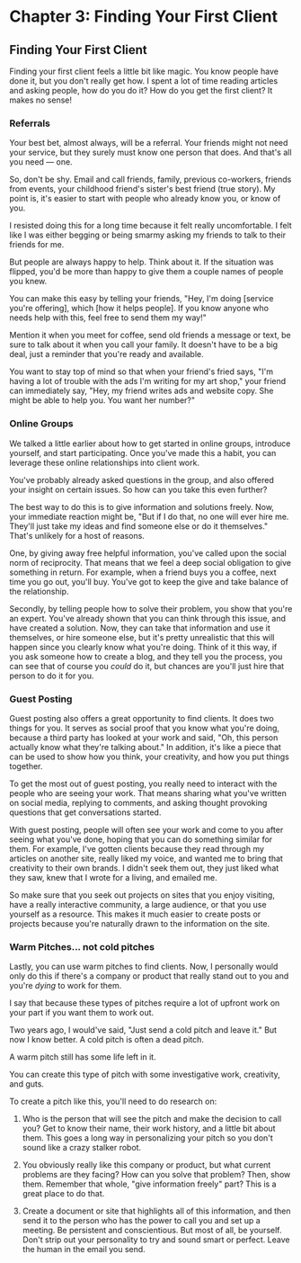 # Chapter 3: Finding Your First Client

## Finding Your First Client
Finding your first client feels a little bit like magic. You know people have done it, but you don't really get how. I spent a lot of time reading articles and asking people, how do you do it? How do you get the first client? It makes no sense!

### Referrals
Your best bet, almost always, will be a referral. Your friends might not need your service, but they surely must know one person that does. And that's all you need — one. 

So, don't be shy. Email and call friends, family, previous co-workers, friends from events, your childhood friend's sister's best friend (true story). My point is, it's easier to start with people who already know you, or know of you.

I resisted doing this for a long time because it felt really uncomfortable. I felt like I was either begging or being smarmy asking my friends to talk to their friends for me.

But people are always happy to help. Think about it. If the situation was flipped, you'd be more than happy to give them a couple names of people you knew.

You can make this easy by telling your friends, "Hey, I'm doing [service you're offering], which [how it helps people]. If you know anyone who needs help with this, feel free to send them my way!" 

Mention it when you meet for coffee, send old friends a message or text, be sure to talk about it when you call your family. It doesn't have to be a big deal, just a reminder that you're ready and available. 

You want to stay top of mind so that when your friend's fried says, "I'm having a lot of trouble with the ads I'm writing for my art shop," your friend can immediately say, "Hey, my friend writes ads and website copy. She might be able to help you. You want her number?" 

### Online Groups
We talked a little earlier about how to get started in online groups, introduce yourself, and start participating. Once you've made this a habit, you can leverage these online relationships into client work.

You've probably already asked questions in the group, and also offered your insight on certain issues. So how can you take this even further?

The best way to do this is to give information and solutions freely. Now, your immediate reaction might be, "But if I do that, no one will ever hire me. They'll just take my ideas and find someone else or do it themselves." That's unlikely for a host of reasons.

One, by giving away free helpful information, you've called upon the social norm of reciprocity. That means that we feel a deep social obligation to give something in return. For example, when a friend buys you a coffee, next time you go out, you'll buy. You've got to keep the give and take balance of the relationship. 

Secondly, by telling people how to solve their problem, you show that you're an expert. You've already shown that you can think through this issue, and have created a solution. Now, they can take that information and use it themselves, or hire someone else, but it's pretty unrealistic that this will happen since you clearly know what you're doing. Think of it this way, if you ask someone how to create a blog, and they tell you the process, you can see that of course you _could_ do it, but chances are you'll just hire that person to do it for you. 

### Guest Posting
Guest posting also offers a great opportunity to find clients. It does two things for you. It serves as social proof that you know what you're doing, because a third party has looked at your work and said, "Oh, this person actually know what they're talking about." In addition, it's like a piece that can be used to show how you think, your creativity, and how you put things together.

To get the most out of guest posting, you really need to interact with the people who are seeing your work. That means sharing what you've written on social media, replying to comments, and asking thought provoking questions that get conversations started.

With guest posting, people will often see your work and come to you after seeing what you've done, hoping that you can do something similar for them. For example, I've gotten clients because they read through my articles on another site, really liked my voice, and wanted me to bring that creativity to their own brands. I didn't seek them out, they just liked what they saw, knew that I wrote for a living, and emailed me.

So make sure that you seek out projects on sites that you enjoy visiting, have a really interactive community, a large audience, or that you use yourself as a resource. This makes it much easier to create posts or projects because you're naturally drawn to the information on the site.

### Warm Pitches... not cold pitches
Lastly, you can use warm pitches to find clients. Now, I personally would only do this if there's a company or product that really stand out to you and you're _dying_ to work for them. 

I say that because these types of pitches require a lot of upfront work on your part if you want them to work out. 

Two years ago, I would've said, "Just send a cold pitch and leave it." But now I know better. A cold pitch is often a dead pitch.

A warm pitch still has some life left in it.

You can create this type of pitch with some investigative work, creativity, and guts. 

To create a pitch like this, you'll need to do research on:

1. Who is the person that will see the pitch and make the decision to call you? Get to know their name, their work history, and a little bit about them. This goes a long way in personalizing your pitch so you don't sound like a crazy stalker robot.

2. You obviously really like this company or product, but what current problems are they facing? How can you solve that problem? Then, show them. Remember that whole, "give information freely" part? This is a great place to do that. 

3. Create a document or site that highlights all of this information, and then send it to the person who has the power to call you and set up a meeting. Be persistent and conscientious. But most of all, be yourself. Don't strip out your personality to try and sound smart or perfect. Leave the human in the email you send.   

